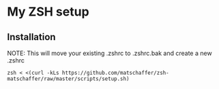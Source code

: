 # My ZSH setup

## Installation

NOTE: This will move your existing .zshrc to .zshrc.bak and create a new .zshrc

    zsh < <(curl -kLs https://github.com/matschaffer/zsh-matschaffer/raw/master/scripts/setup.sh)

